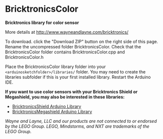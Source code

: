 BricktronicsColor
=================

**Bricktronics library for color sensor**

More details at http://www.wayneandlayne.com/bricktronics/

To download. click the "Download ZIP" button on the right side of this page. Rename the uncompressed folder BricktronicsColor. Check that the BricktronicsColor folder contains BricktronicsColor.cpp and BricktronicsColor.h

Place the BricktronicsColor library folder into your `<arduinosketchfolder>/libraries/` folder. You may need to create the libraries subfolder if this is your first installed library. Restart the Arduino IDE.

**If you want to use color sensors with your Bricktronics Shield or Megashield, you may also be interested in these libraries:**
* [BricktronicsShield Arduino Library](https://github.com/wayneandlayne/BricktronicsShield)
* [BricktronicsMegashield Arduino Library](https://github.com/wayneandlayne/BricktronicsMegashield)

_Wayne and Layne, LLC and our products are not connected to or endorsed by the LEGO Group. LEGO, Mindstorms, and NXT are trademarks of the LEGO Group._
